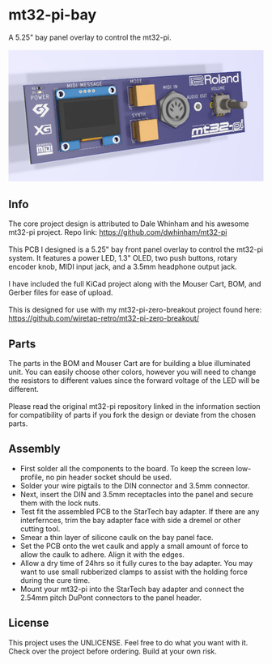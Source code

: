 # mt32-pi-bay
A 5.25" bay panel overlay to control the mt32-pi. 
\
\
![front](front.png)

## Info
The core project design is attributed to Dale Whinham and his awesome mt32-pi project. Repo link: https://github.com/dwhinham/mt32-pi
\
\
This PCB I designed is a 5.25" bay front panel overlay to control the mt32-pi system. It features a power LED, 1.3" OLED, two push buttons, rotary encoder knob, MIDI input jack, and a 3.5mm headphone output jack.
\
\
I have included the full KiCad project along with the Mouser Cart, BOM, and Gerber files for ease of upload.
\
\
This is designed for use with my mt32-pi-zero-breakout project found here: https://github.com/wiretap-retro/mt32-pi-zero-breakout/

## Parts
The parts in the BOM and Mouser Cart are for building a blue illuminated unit. You can easily choose other colors, however you will need to change the resistors to different values since the forward voltage of the LED will be different.
\
\
Please read the original mt32-pi repository linked in the information section for compatibility of parts if you fork the design or deviate from the chosen parts.

## Assembly
- First solder all the components to the board. To keep the screen low-profile, no pin header socket should be used.
- Solder your wire pigtails to the DIN connector and 3.5mm connector.
- Next, insert the DIN and 3.5mm receptacles into the panel and secure them with the lock nuts.
- Test fit the assembled PCB to the StarTech bay adapter. If there are any interfernces, trim the bay adapter face with side a dremel or other cutting tool.
- Smear a thin layer of silicone caulk on the bay panel face.
- Set the PCB onto the wet caulk and apply a small amount of force to allow the caulk to adhere. Align it with the edges.
- Allow a dry time of 24hrs so it fully cures to the bay adapter. You may want to use small rubberized clamps to assist with the holding force during the cure time.
- Mount your mt32-pi into the StarTech bay adapter and connect the 2.54mm pitch DuPont connectors to the panel header.

## License
This project uses the UNLICENSE. Feel free to do what you want with it. Check over the project before ordering. Build at your own risk.
